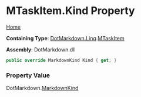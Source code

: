 # MTaskItem\.Kind Property

[Home](../../../../README.md)

**Containing Type**: [DotMarkdown.Linq](../../README.md)\.[MTaskItem](../README.md)

**Assembly**: DotMarkdown\.dll

```csharp
public override MarkdownKind Kind { get; }
```

### Property Value

DotMarkdown\.[MarkdownKind](../../../MarkdownKind/README.md)

